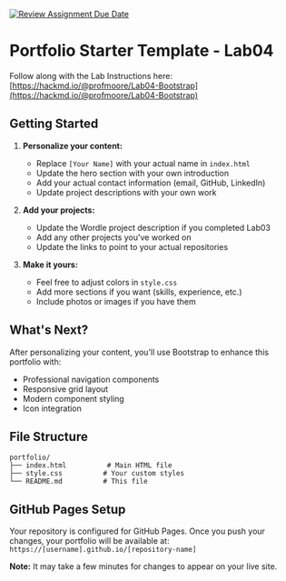 [![Review Assignment Due Date](https://classroom.github.com/assets/deadline-readme-button-22041afd0340ce965d47ae6ef1cefeee28c7c493a6346c4f15d667ab976d596c.svg)](https://classroom.github.com/a/Cw4w0FPa)


# Portfolio Starter Template - Lab04

Follow along with the Lab Instructions here: [https://hackmd.io/@profmoore/Lab04-Bootstrap](https://hackmd.io/@profmoore/Lab04-Bootstrap)
## Getting Started

1. **Personalize your content:**
   - Replace `[Your Name]` with your actual name in `index.html`
   - Update the hero section with your own introduction
   - Add your actual contact information (email, GitHub, LinkedIn)
   - Update project descriptions with your own work

2. **Add your projects:**
   - Update the Wordle project description if you completed Lab03
   - Add any other projects you've worked on
   - Update the links to point to your actual repositories

3. **Make it yours:**
   - Feel free to adjust colors in `style.css`
   - Add more sections if you want (skills, experience, etc.)
   - Include photos or images if you have them

## What's Next?

After personalizing your content, you'll use Bootstrap to enhance this portfolio with:
- Professional navigation components
- Responsive grid layout
- Modern component styling
- Icon integration

## File Structure

```
portfolio/
├── index.html          # Main HTML file
├── style.css          # Your custom styles
└── README.md          # This file
```

## GitHub Pages Setup

Your repository is configured for GitHub Pages. Once you push your changes, your portfolio will be available at:
`https://[username].github.io/[repository-name]`

**Note:** It may take a few minutes for changes to appear on your live site.
